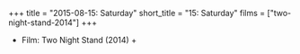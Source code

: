 +++
title = "2015-08-15: Saturday"
short_title = "15: Saturday"
films = ["two-night-stand-2014"]
+++


* Film: Two Night Stand (2014) +
